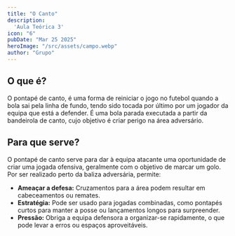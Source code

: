 ```yaml
---
title: "O Canto"
description:
  'Aula Teórica 3'
icon: "6"
pubDate: "Mar 25 2025"
heroImage: "/src/assets/campo.webp"
author: "Grupo"
---
```


## O que é? 

O pontapé de canto, é uma forma de reiniciar o jogo no futebol quando a bola sai pela linha de fundo, tendo sido tocada por último por um jogador da equipa que está a defender. É uma bola parada executada a partir da bandeirola de canto, cujo objetivo é criar perigo na área adversário. 

## Para que serve? 

O pontapé de canto serve para dar à equipa atacante uma oportunidade de criar uma jogada ofensiva, geralmente com o objetivo de marcar um golo. Por ser realizado perto da baliza adversária, permite: 

- __Ameaçar a defesa:__ Cruzamentos para a área podem resultar em cabeceamentos ou remates. 
- __Estratégia:__ Pode ser usado para jogadas combinadas, como pontapés curtos para manter a posse ou lançamentos longos para surpreender. 
- __Pressão:__ Obriga a equipa defensora a organizar-se rapidamente, o que pode levar a erros ou espaços aproveitáveis. 